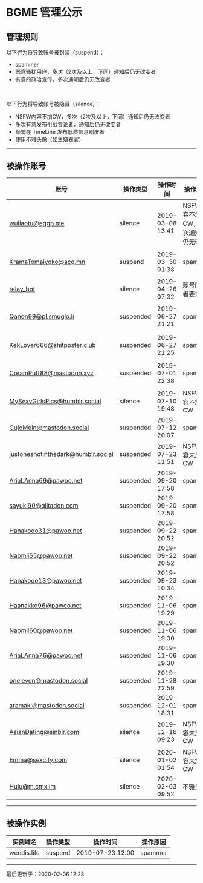 # BGME 管理公示

## 管理规则

以下行为将导致账号被封禁（suspend）：

- spammer
- 恶意骚扰用户，多次（2次及以上，下同）通知后仍无改变者
- 有意的政治宣传，多次通知后仍无改变者

<br>

以下行为将导致账号被隐藏（silence）：

- NSFW内容不加CW，多次（2次及以上，下同）通知后仍无改变者
- 多次有意发布引战言论者，通知后仍无改变者
- 频繁在 TimeLine 发布低质信息刷屏者
- 使用不雅头像（如生殖器官）

****

## 被操作账号

|账号|操作类型|操作时间|操作原因|备注|
|---|-------|-------|------|----|
|[wuliaotu@eggp.me](https://eggp.me/@wuliaotu)|silence|2019-03-08 13:41|NSFW内容不加CW，多次通知后仍无改变|eggp.me 实例目前已无法访问（2019-06-05）|
|[KramaTomaiyoko@acg.mn](https://acg.mn/@KramaTomaiyoko)|suspend|2019-03-30 01:38|spammer|该账号已被 acg.mn 实例注销|
|[relay_bot](https://bgme.me/@relay_bot)|silence|2019-04-26 07:32|账号所有者要求||
|[Qanon99@pl.smuglo.li](https://pl.smuglo.li/users/Qanon99)|suspended|2019-06-27 21:21|spammer|该账号已被 pl.smuglo.li 封禁|
|[KekLover666@shitposter.club](https://shitposter.club/users/KekLover666)|suspended|2019-06-27 21:25|spammer|该账号已被 shitposter.club 封禁|
|[CreamPuff88@mastodon.xyz](https://mastodon.xyz/@CreamPuff88)|suspended|2019-07-01 22:38|spammer|该账号已被 mastodon.xyz 实例注销|
|[MySexyGirlsPics@humblr.social](https://humblr.social/@MySexyGirlsPics)|silence|2019-07-10 19:48|NSFW内容不加CW||
|[GujoMein@mastodon.social](https://mastodon.social/@GujoMein)|suspended|2019-07-12 20:07|spammer||
|[justoneshotinthedark@humblr.social](https://pawoo.net/@AriaLAnna69)|suspended|2019-07-23 11:51|NSFW内容未加CW||
|[AriaLAnna69@pawoo.net](https://pawoo.net/@AriaLAnna69)|suspended|2019-09-20 17:58|spammer||
|[sayuki90@qiitadon.com](https://qiitadon.com/@sayuki90)|suspended|2019-09-20 17:58|spammer||
|[Hanakooo31@pawoo.net](https://pawoo.net/@Hanakooo31)|suspended|2019-09-22 20:52|spammer||
|[Naomii55@pawoo.net](https://pawoo.net/@Naomii55)|suspended|2019-09-22 20:52|spammer||
|[Hanakooo13@pawoo.net](https://pawoo.net/@Hanakooo13)|suspended|2019-09-23 10:34|spammer||
|[Haanakko96@pawoo.net](https://pawoo.net/@Haanakko96)|suspended|2019-11-06 19:29|spammer||
|[Naomii60@pawoo.net](https://pawoo.net/@Naomii60)|suspended|2019-11-06 19:30|spammer||
|[AriaLAnna76@pawoo.net](https://pawoo.net/@AriaLAnna76)|suspended|2019-11-06 19:30|spammer||
|[oneleven@mastodon.social](https://mastodon.social/@oneleven)|suspended|2019-11-28 22:59|spammer||
|[aramaki@mastodon.social](https://mastodon.social/@aramaki)|suspended|2019-12-01 18:31|spammer||
|[AsianDating@sinblr.com](https://sinblr.com/@AsianDating)|silence|2019-12-16 09:23|NSFW内容未加CW||
|[Emma@sexcify.com](https://sexcify.com/author/emma)|silence|2020-01-02 01:54|NSFW内容未加CW||
|[Hulu@m.cmx.im](https://m.cmx.im/@Hulu)|silence|2020-02-03 09:52|不雅头像||


****

## 被操作实例

|实例域名|操作类型|操作时间|操作原因|
|---|-------|-------|------|
|weedis.life|suspend|2019-07-23 12:00|spammer|

******

最后更新于：2020-02-06 12:28